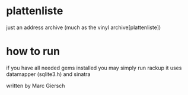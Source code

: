plattenliste
============

just an address archive (much as the vinyl archive[plattenliste])

how to run
==========

if you have all needed gems installed you may simply run rackup
it uses datamapper (sqlite3.h)
and sinatra

written by Marc Giersch
